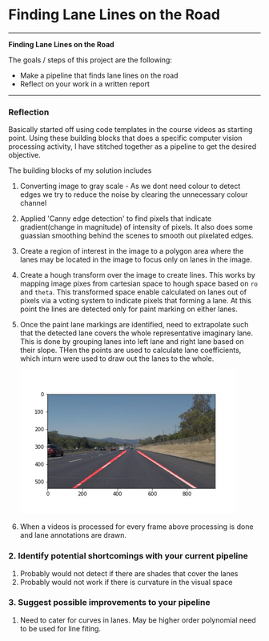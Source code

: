 # **Finding Lane Lines on the Road** 

---

**Finding Lane Lines on the Road**

The goals / steps of this project are the following:
* Make a pipeline that finds lane lines on the road
* Reflect on your work in a written report


[//]: # (Image References)

[Lane detections]: ./test_images_output/extrapolated_solidWhiteCurve.jpg


---

### Reflection

Basically started off using code templates in the course videos as starting point. Using these building blocks that does a specific computer vision processing activity, I have stitched together as a pipeline to get the desired objective.


The building blocks of my solution includes 
1. Converting image to gray scale - As we dont need colour to detect edges we try to reduce the noise by clearing the unnecessary colour channel

2. Applied 'Canny edge detection' to find pixels that indicate gradient(change in magnitude) of intensity of pixels. It also does some guassian smoothing behind the scenes to smooth out pixelated edges.

3. Create a region of interest in the image to a polygon area where the lanes may be located in the image to focus only on lanes in the image.

4. Create a hough transform over the image to create lines. This works by mapping image pixes from cartesian space to hough space based on `ro` and `theta`. This transformed space enable calculated on lanes out of pixels via a voting system to indicate pixels that forming a lane. At this point the lines are detected only for paint marking on either lanes.

5. Once the paint lane markings are identified, need to extrapolate such that the detected lane covers the whole representative imaginary lane. This is done by grouping lanes into left lane and right lane based on their slope. THen the points are used to calculate lane coefficients, which inturn were used to draw out the lanes to the whole. 

   ![Lane detections]

6. When a videos is processed for every frame above processing is done and lane annotations are drawn.

### 2. Identify potential shortcomings with your current pipeline


1. Probably would not detect if there are shades that cover the lanes
2. Probably would not work if there is curvature in the visual space


### 3. Suggest possible improvements to your pipeline

1. Need to cater for curves in lanes. May be higher order polynomial need to be used for line fiting.
